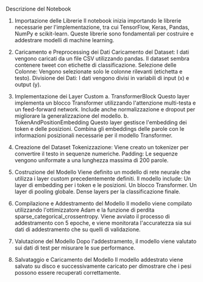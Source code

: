 Descrizione del Notebook
1. Importazione delle Librerie
Il notebook inizia importando le librerie necessarie per l'implementazione, tra cui TensorFlow, Keras, Pandas, NumPy e scikit-learn. Queste librerie sono fondamentali per costruire e addestrare modelli di machine learning.

2. Caricamento e Preprocessing dei Dati
Caricamento del Dataset: I dati vengono caricati da un file CSV utilizzando pandas. Il dataset sembra contenere tweet con etichette di classificazione.
Selezione delle Colonne: Vengono selezionate solo le colonne rilevanti (etichetta e testo).
Divisione dei Dati: I dati vengono divisi in variabili di input (x) e output (y).
3. Implementazione dei Layer Custom
a. TransformerBlock
Questo layer implementa un blocco Transformer utilizzando l'attenzione multi-testa e un feed-forward network. Include anche normalizzazione e dropout per migliorare la generalizzazione del modello.
b. TokenAndPositionEmbedding
Questo layer gestisce l'embedding dei token e delle posizioni. Combina gli embeddings delle parole con le informazioni posizionali necessarie per il modello Transformer.
4. Creazione del Dataset
Tokenizzazione: Viene creato un tokenizer per convertire il testo in sequenze numeriche.
Padding: Le sequenze vengono uniformate a una lunghezza massima di 200 parole.
5. Costruzione del Modello
Viene definito un modello di rete neurale che utilizza i layer custom precedentemente definiti. Il modello include:
Un layer di embedding per i token e le posizioni.
Un blocco Transformer.
Un layer di pooling globale.
Dense layers per la classificazione finale.
6. Compilazione e Addestramento del Modello
Il modello viene compilato utilizzando l'ottimizzatore Adam e la funzione di perdita sparse_categorical_crossentropy.
Viene avviato il processo di addestramento con 5 epoche, e viene monitorata l'accuratezza sia sui dati di addestramento che su quelli di validazione.
7. Valutazione del Modello
Dopo l'addestramento, il modello viene valutato sui dati di test per misurare le sue performance.
8. Salvataggio e Caricamento del Modello
Il modello addestrato viene salvato su disco e successivamente caricato per dimostrare che i pesi possono essere recuperati correttamente.
